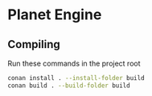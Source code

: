 # Planet Engine

## Compiling

Run these commands in the project root
```bash
conan install . --install-folder build
conan build . --build-folder build
```